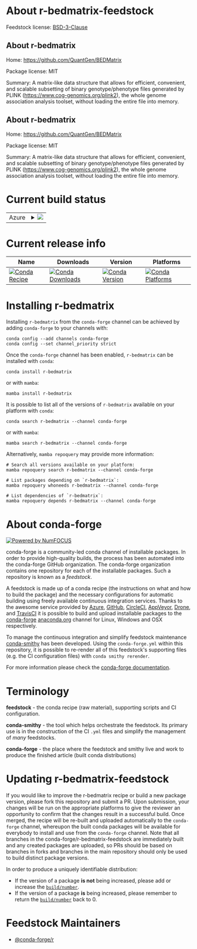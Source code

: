 About r-bedmatrix-feedstock
===========================

Feedstock license: [BSD-3-Clause](https://github.com/conda-forge/r-bedmatrix-feedstock/blob/main/LICENSE.txt)


About r-bedmatrix
-----------------

Home: https://github.com/QuantGen/BEDMatrix

Package license: MIT

Summary: A matrix-like data structure that allows for efficient, convenient, and scalable subsetting of binary genotype/phenotype files generated by PLINK (<https://www.cog-genomics.org/plink2>), the whole genome association analysis toolset, without loading the entire file into memory.

About r-bedmatrix
-----------------

Home: https://github.com/QuantGen/BEDMatrix

Package license: MIT

Summary: A matrix-like data structure that allows for efficient, convenient, and scalable subsetting of binary genotype/phenotype files generated by PLINK (<https://www.cog-genomics.org/plink2>), the whole genome association analysis toolset, without loading the entire file into memory.

Current build status
====================


<table>
    
  <tr>
    <td>Azure</td>
    <td>
      <details>
        <summary>
          <a href="https://dev.azure.com/conda-forge/feedstock-builds/_build/latest?definitionId=23954&branchName=main">
            <img src="https://dev.azure.com/conda-forge/feedstock-builds/_apis/build/status/r-bedmatrix-feedstock?branchName=main">
          </a>
        </summary>
        <table>
          <thead><tr><th>Variant</th><th>Status</th></tr></thead>
          <tbody><tr>
              <td>linux_64_r_base4.3</td>
              <td>
                <a href="https://dev.azure.com/conda-forge/feedstock-builds/_build/latest?definitionId=23954&branchName=main">
                  <img src="https://dev.azure.com/conda-forge/feedstock-builds/_apis/build/status/r-bedmatrix-feedstock?branchName=main&jobName=linux&configuration=linux%20linux_64_r_base4.3" alt="variant">
                </a>
              </td>
            </tr><tr>
              <td>linux_64_r_base4.4</td>
              <td>
                <a href="https://dev.azure.com/conda-forge/feedstock-builds/_build/latest?definitionId=23954&branchName=main">
                  <img src="https://dev.azure.com/conda-forge/feedstock-builds/_apis/build/status/r-bedmatrix-feedstock?branchName=main&jobName=linux&configuration=linux%20linux_64_r_base4.4" alt="variant">
                </a>
              </td>
            </tr><tr>
              <td>osx_64_r_base4.3</td>
              <td>
                <a href="https://dev.azure.com/conda-forge/feedstock-builds/_build/latest?definitionId=23954&branchName=main">
                  <img src="https://dev.azure.com/conda-forge/feedstock-builds/_apis/build/status/r-bedmatrix-feedstock?branchName=main&jobName=osx&configuration=osx%20osx_64_r_base4.3" alt="variant">
                </a>
              </td>
            </tr><tr>
              <td>osx_64_r_base4.4</td>
              <td>
                <a href="https://dev.azure.com/conda-forge/feedstock-builds/_build/latest?definitionId=23954&branchName=main">
                  <img src="https://dev.azure.com/conda-forge/feedstock-builds/_apis/build/status/r-bedmatrix-feedstock?branchName=main&jobName=osx&configuration=osx%20osx_64_r_base4.4" alt="variant">
                </a>
              </td>
            </tr><tr>
              <td>win_64_r_base4.3</td>
              <td>
                <a href="https://dev.azure.com/conda-forge/feedstock-builds/_build/latest?definitionId=23954&branchName=main">
                  <img src="https://dev.azure.com/conda-forge/feedstock-builds/_apis/build/status/r-bedmatrix-feedstock?branchName=main&jobName=win&configuration=win%20win_64_r_base4.3" alt="variant">
                </a>
              </td>
            </tr><tr>
              <td>win_64_r_base4.4</td>
              <td>
                <a href="https://dev.azure.com/conda-forge/feedstock-builds/_build/latest?definitionId=23954&branchName=main">
                  <img src="https://dev.azure.com/conda-forge/feedstock-builds/_apis/build/status/r-bedmatrix-feedstock?branchName=main&jobName=win&configuration=win%20win_64_r_base4.4" alt="variant">
                </a>
              </td>
            </tr>
          </tbody>
        </table>
      </details>
    </td>
  </tr>
</table>

Current release info
====================

| Name | Downloads | Version | Platforms |
| --- | --- | --- | --- |
| [![Conda Recipe](https://img.shields.io/badge/recipe-r--bedmatrix-green.svg)](https://anaconda.org/conda-forge/r-bedmatrix) | [![Conda Downloads](https://img.shields.io/conda/dn/conda-forge/r-bedmatrix.svg)](https://anaconda.org/conda-forge/r-bedmatrix) | [![Conda Version](https://img.shields.io/conda/vn/conda-forge/r-bedmatrix.svg)](https://anaconda.org/conda-forge/r-bedmatrix) | [![Conda Platforms](https://img.shields.io/conda/pn/conda-forge/r-bedmatrix.svg)](https://anaconda.org/conda-forge/r-bedmatrix) |

Installing r-bedmatrix
======================

Installing `r-bedmatrix` from the `conda-forge` channel can be achieved by adding `conda-forge` to your channels with:

```
conda config --add channels conda-forge
conda config --set channel_priority strict
```

Once the `conda-forge` channel has been enabled, `r-bedmatrix` can be installed with `conda`:

```
conda install r-bedmatrix
```

or with `mamba`:

```
mamba install r-bedmatrix
```

It is possible to list all of the versions of `r-bedmatrix` available on your platform with `conda`:

```
conda search r-bedmatrix --channel conda-forge
```

or with `mamba`:

```
mamba search r-bedmatrix --channel conda-forge
```

Alternatively, `mamba repoquery` may provide more information:

```
# Search all versions available on your platform:
mamba repoquery search r-bedmatrix --channel conda-forge

# List packages depending on `r-bedmatrix`:
mamba repoquery whoneeds r-bedmatrix --channel conda-forge

# List dependencies of `r-bedmatrix`:
mamba repoquery depends r-bedmatrix --channel conda-forge
```


About conda-forge
=================

[![Powered by
NumFOCUS](https://img.shields.io/badge/powered%20by-NumFOCUS-orange.svg?style=flat&colorA=E1523D&colorB=007D8A)](https://numfocus.org)

conda-forge is a community-led conda channel of installable packages.
In order to provide high-quality builds, the process has been automated into the
conda-forge GitHub organization. The conda-forge organization contains one repository
for each of the installable packages. Such a repository is known as a *feedstock*.

A feedstock is made up of a conda recipe (the instructions on what and how to build
the package) and the necessary configurations for automatic building using freely
available continuous integration services. Thanks to the awesome service provided by
[Azure](https://azure.microsoft.com/en-us/services/devops/), [GitHub](https://github.com/),
[CircleCI](https://circleci.com/), [AppVeyor](https://www.appveyor.com/),
[Drone](https://cloud.drone.io/welcome), and [TravisCI](https://travis-ci.com/)
it is possible to build and upload installable packages to the
[conda-forge](https://anaconda.org/conda-forge) [anaconda.org](https://anaconda.org/)
channel for Linux, Windows and OSX respectively.

To manage the continuous integration and simplify feedstock maintenance
[conda-smithy](https://github.com/conda-forge/conda-smithy) has been developed.
Using the ``conda-forge.yml`` within this repository, it is possible to re-render all of
this feedstock's supporting files (e.g. the CI configuration files) with ``conda smithy rerender``.

For more information please check the [conda-forge documentation](https://conda-forge.org/docs/).

Terminology
===========

**feedstock** - the conda recipe (raw material), supporting scripts and CI configuration.

**conda-smithy** - the tool which helps orchestrate the feedstock.
                   Its primary use is in the construction of the CI ``.yml`` files
                   and simplify the management of *many* feedstocks.

**conda-forge** - the place where the feedstock and smithy live and work to
                  produce the finished article (built conda distributions)


Updating r-bedmatrix-feedstock
==============================

If you would like to improve the r-bedmatrix recipe or build a new
package version, please fork this repository and submit a PR. Upon submission,
your changes will be run on the appropriate platforms to give the reviewer an
opportunity to confirm that the changes result in a successful build. Once
merged, the recipe will be re-built and uploaded automatically to the
`conda-forge` channel, whereupon the built conda packages will be available for
everybody to install and use from the `conda-forge` channel.
Note that all branches in the conda-forge/r-bedmatrix-feedstock are
immediately built and any created packages are uploaded, so PRs should be based
on branches in forks and branches in the main repository should only be used to
build distinct package versions.

In order to produce a uniquely identifiable distribution:
 * If the version of a package **is not** being increased, please add or increase
   the [``build/number``](https://docs.conda.io/projects/conda-build/en/latest/resources/define-metadata.html#build-number-and-string).
 * If the version of a package **is** being increased, please remember to return
   the [``build/number``](https://docs.conda.io/projects/conda-build/en/latest/resources/define-metadata.html#build-number-and-string)
   back to 0.

Feedstock Maintainers
=====================

* [@conda-forge/r](https://github.com/orgs/conda-forge/teams/r/)

